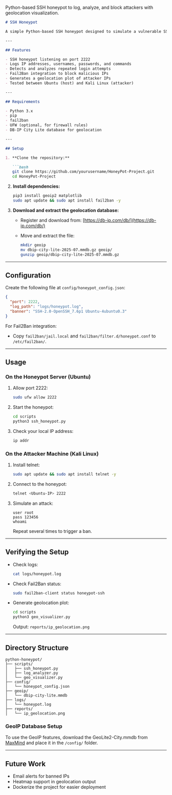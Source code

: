 Python-based SSH honeypot to log, analyze, and block attackers with geolocation visualization.

````markdown
# SSH Honeypot

A simple Python-based SSH honeypot designed to simulate a vulnerable SSH service, capture unauthorized access attempts, analyze attacker behavior, and visualize geographic attack sources. This project is intended for educational and research purposes.

---

## Features

- SSH honeypot listening on port 2222
- Logs IP addresses, usernames, passwords, and commands
- Detects and analyzes repeated login attempts
- Fail2Ban integration to block malicious IPs
- Generates a geolocation plot of attacker IPs
- Tested between Ubuntu (host) and Kali Linux (attacker)

---

## Requirements

- Python 3.x
- pip
- fail2ban
- UFW (optional, for firewall rules)
- DB-IP City Lite database for geolocation

---

## Setup

1. **Clone the repository:**

   ```bash
   git clone https://github.com/yourusername/HoneyPot-Project.git
   cd HoneyPot-Project
````

2. **Install dependencies:**

   ```bash
   pip3 install geoip2 matplotlib
   sudo apt update && sudo apt install fail2ban -y
   ```

3. **Download and extract the geolocation database:**

   * Register and download from: [https://db-ip.com/db/](https://db-ip.com/db/)
   * Move and extract the file:

     ```bash
     mkdir geoip
     mv dbip-city-lite-2025-07.mmdb.gz geoip/
     gunzip geoip/dbip-city-lite-2025-07.mmdb.gz
     ```

---

## Configuration

Create the following file at `config/honeypot_config.json`:

```json
{
  "port": 2222,
  "log_path": "logs/honeypot.log",
  "banner": "SSH-2.0-OpenSSH_7.6p1 Ubuntu-4ubuntu0.3"
}
```

For Fail2Ban integration:

* Copy `fail2ban/jail.local` and `fail2ban/filter.d/honeypot.conf` to `/etc/fail2ban/`.

---

## Usage

### On the Honeypot Server (Ubuntu)

1. Allow port 2222:

   ```bash
   sudo ufw allow 2222
   ```

2. Start the honeypot:

   ```bash
   cd scripts
   python3 ssh_honeypot.py
   ```

3. Check your local IP address:

   ```bash
   ip addr
   ```

### On the Attacker Machine (Kali Linux)

1. Install telnet:

   ```bash
   sudo apt update && sudo apt install telnet -y
   ```

2. Connect to the honeypot:

   ```bash
   telnet <Ubuntu-IP> 2222
   ```

3. Simulate an attack:

   ```
   user root
   pass 123456
   whoami
   ```

   Repeat several times to trigger a ban.

---

## Verifying the Setup

* Check logs:

  ```bash
  cat logs/honeypot.log
  ```

* Check Fail2Ban status:

  ```bash
  sudo fail2ban-client status honeypot-ssh
  ```

* Generate geolocation plot:

  ```bash
  cd scripts
  python3 geo_visualizer.py
  ```

  Output: `reports/ip_geolocation.png`

---

## Directory Structure

```
python-honeypot/
├── scripts/
│   ├── ssh_honeypot.py
│   ├── log_analyzer.py
│   └── geo_visualizer.py
├── config/
│   └── honeypot_config.json
├── geoip/
│   └── dbip-city-lite.mmdb
├── logs/
│   └── honeypot.log
├── reports/
│   └── ip_geolocation.png
```
### GeoIP Database Setup
To use the GeoIP features, download the GeoLite2-City.mmdb from [MaxMind](https://dev.maxmind.com/geoip/geolite2-free-geolocation-data?lang=en) and place it in the `/config/` folder.

---

## Future Work

* Email alerts for banned IPs
* Heatmap support in geolocation output
* Dockerize the project for easier deployment
